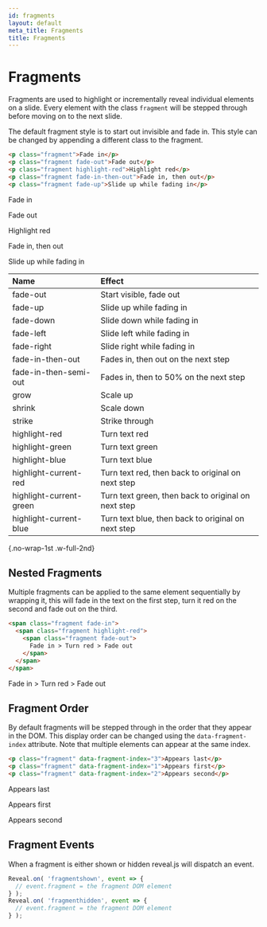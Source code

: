 ```yaml
---
id: fragments
layout: default
meta_title: Fragments
title: Fragments
---
```


# Fragments

Fragments are used to highlight or incrementally reveal individual elements on a slide. Every element with the class `fragment` will be stepped through before moving on to the next slide.

The default fragment style is to start out invisible and fade in. This style can be changed by appending a different class to the fragment.

```html
<p class="fragment">Fade in</p>
<p class="fragment fade-out">Fade out</p>
<p class="fragment highlight-red">Highlight red</p>
<p class="fragment fade-in-then-out">Fade in, then out</p>
<p class="fragment fade-up">Slide up while fading in</p>
```
<div class="reveal example-deck">
  <div class="slides">
    <section>
      <p class="fragment">Fade in</p>
      <p class="fragment fade-out">Fade out</p>
      <p class="fragment highlight-red">Highlight red</p>
      <p class="fragment fade-in-then-out">Fade in, then out</p>
      <p class="fragment fade-up">Slide up while fading in</p>
    </section>
  </div>
</div>

| Name                    | Effect     |
| :-                      |:-          |
| fade-out                | Start visible, fade out |
| fade-up                 | Slide up while fading in |
| fade-down               | Slide down while fading in |
| fade-left               | Slide left while fading in |
| fade-right              | Slide right while fading in |
| fade-in-then-out        | Fades in, then out on the next step |
| fade-in-then-semi-out   | Fades in, then to 50% on the next step |
| grow                    | Scale up |
| shrink                  | Scale down |
| strike                  | Strike through |
| highlight-red           | Turn text red |
| highlight-green         | Turn text green |
| highlight-blue          | Turn text blue |
| highlight-current-red   | Turn text red, then back to original on next step |
| highlight-current-green | Turn text green, then back to original on next step |
| highlight-current-blue  | Turn text blue, then back to original on next step |
{.no-wrap-1st .w-full-2nd}


## Nested Fragments

Multiple fragments can be applied to the same element sequentially by wrapping it, this will fade in the text on the first step, turn it red on the second and fade out on the third.

```html
<span class="fragment fade-in">
  <span class="fragment highlight-red">
    <span class="fragment fade-out">
      Fade in > Turn red > Fade out
    </span>
  </span>
</span>
```
<div class="reveal example-deck">
  <div class="slides">
    <section>
      <span class="fragment fade-in">
        <span class="fragment highlight-red">
          <span class="fragment fade-out">
            Fade in > Turn red > Fade out
          </span>
        </span>
      </span>
    </section>
  </div>
</div>

## Fragment Order

By default fragments will be stepped through in the order that they appear in the DOM. This display order can be changed using the `data-fragment-index` attribute. Note that multiple elements can appear at the same index.

```html
<p class="fragment" data-fragment-index="3">Appears last</p>
<p class="fragment" data-fragment-index="1">Appears first</p>
<p class="fragment" data-fragment-index="2">Appears second</p>
```
<div class="reveal example-deck">
  <div class="slides">
    <section>
      <p class="fragment" data-fragment-index="3">Appears last</p>
      <p class="fragment" data-fragment-index="1">Appears first</p>
      <p class="fragment" data-fragment-index="2">Appears second</p>
    </section>
  </div>
</div>

## Fragment Events

When a fragment is either shown or hidden reveal.js will dispatch an event.

```javascript
Reveal.on( 'fragmentshown', event => {
  // event.fragment = the fragment DOM element
} );
Reveal.on( 'fragmenthidden', event => {
  // event.fragment = the fragment DOM element
} );
```
